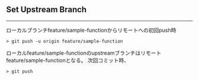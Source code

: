 ## Set Upstream Branch
---
ローカルブランチfeature/sample-functionからリモートへの初回push時
```
> git push -u origin feature/sample-function
```
ローカルfeature/sample-functionのupstreamブランチはリモートfeature/sample-functionとなる。
次回コミット時、
```
> git push
```